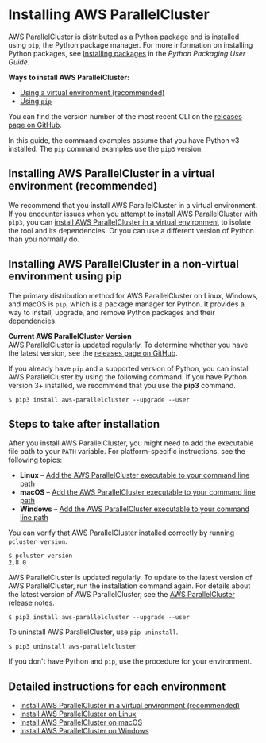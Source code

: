 # Installing AWS ParallelCluster<a name="install"></a>

AWS ParallelCluster is distributed as a Python package and is installed using `pip`, the Python package manager\. For more information on installing Python packages, see [Installing packages](https://packaging.python.org/tutorials/installing-packages/) in the *Python Packaging User Guide*\.

**Ways to install AWS ParallelCluster:**
+ [Using a virtual environment \(recommended\)](#install-tool-venv)
+ [Using `pip`](#install-tool-pip)

You can find the version number of the most recent CLI on the [releases page on GitHub](https://github.com/aws/aws-parallelcluster/releases)\.

In this guide, the command examples assume that you have Python v3 installed\. The `pip` command examples use the `pip3` version\.

## Installing AWS ParallelCluster in a virtual environment \(recommended\)<a name="install-tool-venv"></a>

We recommend that you install AWS ParallelCluster in a virtual environment\. If you encounter issues when you attempt to install AWS ParallelCluster with `pip3`, you can [install AWS ParallelCluster in a virtual environment](install-virtualenv.md) to isolate the tool and its dependencies\. Or you can use a different version of Python than you normally do\.

## Installing AWS ParallelCluster in a non\-virtual environment using pip<a name="install-tool-pip"></a>

The primary distribution method for AWS ParallelCluster on Linux, Windows, and macOS is `pip`, which is a package manager for Python\. It provides a way to install, upgrade, and remove Python packages and their dependencies\.

**Current AWS ParallelCluster Version**  
AWS ParallelCluster is updated regularly\. To determine whether you have the latest version, see the [releases page on GitHub](https://github.com/aws/aws-parallelcluster/releases)\.

If you already have `pip` and a supported version of Python, you can install AWS ParallelCluster by using the following command\. If you have Python version 3\+ installed, we recommend that you use the **pip3** command\.

```
$ pip3 install aws-parallelcluster --upgrade --user
```

## Steps to take after installation<a name="install-post"></a>

After you install AWS ParallelCluster, you might need to add the executable file path to your `PATH` variable\. For platform\-specific instructions, see the following topics:
+ **Linux** – [Add the AWS ParallelCluster executable to your command line path](install-linux.md#install-linux-path)
+ **macOS** – [Add the AWS ParallelCluster executable to your command line path](install-macos.md#install-macos-path)
+ **Windows** – [Add the AWS ParallelCluster executable to your command line path](install-windows.md#install-windows-path)

You can verify that AWS ParallelCluster installed correctly by running `pcluster version`\.

```
$ pcluster version
2.8.0
```

AWS ParallelCluster is updated regularly\. To update to the latest version of AWS ParallelCluster, run the installation command again\. For details about the latest version of AWS ParallelCluster, see the [AWS ParallelCluster release notes](https://github.com/aws/aws-parallelcluster/blob/v2.8.0/CHANGELOG.rst)\.

```
$ pip3 install aws-parallelcluster --upgrade --user
```

To uninstall AWS ParallelCluster, use `pip uninstall`\.

```
$ pip3 uninstall aws-parallelcluster
```

If you don't have Python and `pip`, use the procedure for your environment\.

## Detailed instructions for each environment<a name="install-sections"></a>
+ [Install AWS ParallelCluster in a virtual environment \(recommended\)](install-virtualenv.md)
+ [Install AWS ParallelCluster on Linux](install-linux.md)
+ [Install AWS ParallelCluster on macOS](install-macos.md)
+ [Install AWS ParallelCluster on Windows](install-windows.md)